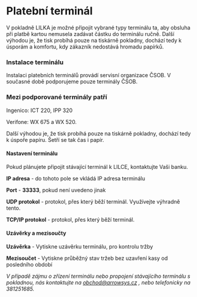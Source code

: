 # Platební terminál

V pokladně LILKA je možné připojit vybrané typy terminálu ta, aby obsluha při platbě kartou nemusela zadávat částku do terminálu ručně. Další výhodou je, že tisk probíhá pouze na tiskárně pokladny, dochází tedy k úsporám a komfortu, kdy zákazník nedostává hromadu papírků.

### Instalace terminálu

Instalaci platebních terminálů provádí servisní organizace ČSOB. V současné době podporujeme pouze terminály ČSOB.

### Mezi podporované terminály patří

Ingenico: ICT 220, IPP 320

Verifone: WX 675 a WX 520.

Další výhodou je, že tisk probíhá pouze na tiskárně pokladny, dochází tedy k úspoře papíru. Šetří se tak čas i papír. 

#### Nastavení terminálu

Pokud plánujete připojit stávající terminál k LILCE, kontaktujte Vaši banku.

**IP adresa** - do tohoto pole se vkládá IP adresa terminálu

**Port** - **33333**, pokud není uvedeno jinak

**UDP protokol** - protokol, přes který běží terminál. Využívejte výhradně tento.

**TCP/IP protokol** - protokol, přes který běží terminál.

#### Uzávěrky a mezisoučty

**Uzávěrka** - Vytiskne uzávěrku terminálu, pro kontrolu tržby

**Mezisoučet** - Vytiskne průběžný stav tržeb bez uzavření kasy od posledního období

_V případě zájmu o zřízení terminálu nebo propojení stávajícího terminálu s pokladnou, nás kontaktujte na obchod@arrowsys.cz , nebo telefonicky na 381251685._


